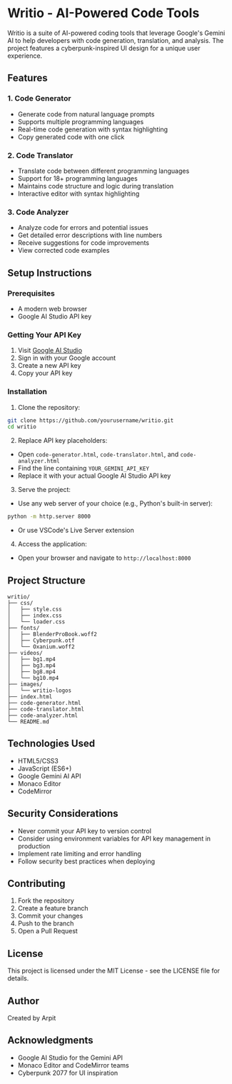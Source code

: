 # Writio - AI-Powered Code Tools

Writio is a suite of AI-powered coding tools that leverage Google's Gemini AI to help developers with code generation, translation, and analysis. The project features a cyberpunk-inspired UI design for a unique user experience.

## Features

### 1. Code Generator
- Generate code from natural language prompts
- Supports multiple programming languages
- Real-time code generation with syntax highlighting
- Copy generated code with one click

### 2. Code Translator
- Translate code between different programming languages
- Support for 18+ programming languages
- Maintains code structure and logic during translation
- Interactive editor with syntax highlighting

### 3. Code Analyzer
- Analyze code for errors and potential issues
- Get detailed error descriptions with line numbers
- Receive suggestions for code improvements
- View corrected code examples

## Setup Instructions

### Prerequisites
- A modern web browser
- Google AI Studio API key

### Getting Your API Key
1. Visit [Google AI Studio](https://makersuite.google.com/app/apikey)
2. Sign in with your Google account
3. Create a new API key
4. Copy your API key

### Installation
1. Clone the repository:
```bash
git clone https://github.com/yourusername/writio.git
cd writio
```

2. Replace API key placeholders:
- Open `code-generator.html`, `code-translator.html`, and `code-analyzer.html`
- Find the line containing `YOUR_GEMINI_API_KEY`
- Replace it with your actual Google AI Studio API key

3. Serve the project:
- Use any web server of your choice (e.g., Python's built-in server):
```bash
python -m http.server 8000
```
- Or use VSCode's Live Server extension

4. Access the application:
- Open your browser and navigate to `http://localhost:8000`

## Project Structure
```
writio/
├── css/
│   ├── style.css
│   ├── index.css
│   └── loader.css
├── fonts/
│   ├── BlenderProBook.woff2
│   ├── Cyberpunk.otf
│   └── Oxanium.woff2
├── videos/
│   ├── bg1.mp4
│   ├── bg3.mp4
│   ├── bg8.mp4
│   └── bg10.mp4
├── images/
│   └── writio-logos
├── index.html
├── code-generator.html
├── code-translator.html
├── code-analyzer.html
└── README.md
```

## Technologies Used
- HTML5/CSS3
- JavaScript (ES6+)
- Google Gemini AI API
- Monaco Editor
- CodeMirror

## Security Considerations
- Never commit your API key to version control
- Consider using environment variables for API key management in production
- Implement rate limiting and error handling
- Follow security best practices when deploying

## Contributing
1. Fork the repository
2. Create a feature branch
3. Commit your changes
4. Push to the branch
5. Open a Pull Request

## License
This project is licensed under the MIT License - see the LICENSE file for details.

## Author
Created by Arpit

## Acknowledgments
- Google AI Studio for the Gemini API
- Monaco Editor and CodeMirror teams
- Cyberpunk 2077 for UI inspiration

